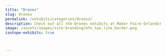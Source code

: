 ```yaml
---
title: "Drones"
slug: drones
permalink: /exhibits/categories/drones/
description: Check out all the Drones exhibits at Maker Faire Orlando!
image: /assets/images/site-branding/mfo_two_line_border.png
isotope-exhibits: true



---
```

